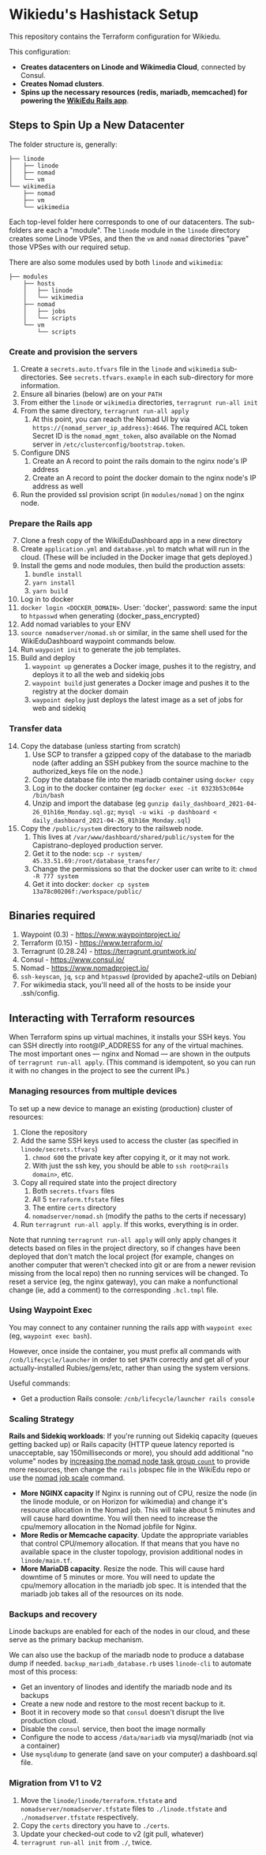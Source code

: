 # Wikiedu's Hashistack Setup

This repository contains the Terraform configuration for Wikiedu.

This configuration:

* **Creates datacenters on Linode and Wikimedia Cloud**, connected by Consul.
* **Creates Nomad clusters**.
* **Spins up the necessary resources (redis, mariadb, memcached) for powering the [WikiEdu Rails app](https://github.com/WikiEducationFoundation/WikiEduDashboard)**.

## Steps to Spin Up a New Datacenter

The folder structure is, generally:

```
├── linode
│   ├── linode
│   ├── nomad
│   └── vm
└── wikimedia
    ├── nomad
    ├── vm
    └── wikimedia
```

Each top-level folder here corresponds to one of our datacenters. The sub-folders are each a "module". The `linode` module in the `linode` directory creates some Linode VPSes, and then the `vm` and `nomad` directories "pave" those VPSes with our required setup.

There are also some modules used by both `linode` and `wikimedia`:

```
├── modules
    ├── hosts
    │   ├── linode
    │   └── wikimedia
    ├── nomad
    │   ├── jobs
    │   └── scripts
    └── vm
        └── scripts
```

### Create and provision the servers

1. Create a `secrets.auto.tfvars` file in the `linode` and `wikimedia` sub-directories. See `secrets.tfvars.example` in each sub-directory for more information.
2. Ensure all binaries (below) are on your `PATH`
3. From either the `linode` or `wikimedia` directories, `terragrunt run-all init`
4. From the same directory, `terragrunt run-all apply`
   1. At this point, you can reach the Nomad UI by via `https://{nomad_server_ip_address}:4646`. The required ACL token Secret ID is the `nomad_mgmt_token`, also available on the Nomad server in `/etc/clusterconfig/bootstrap.token`.
5. Configure DNS
   1. Create an A record to point the rails domain to the nginx node's IP address
   2. Create an A record to point the docker domain to the nginx node's IP address as well
6. Run the provided ssl provision script (in `modules/nomad` ) on the nginx node.

### Prepare the Rails app

7. Clone a fresh copy of the WikiEduDashboard app in a new directory
8. Create `application.yml` and `database.yml` to match what will run in the cloud. (These will be included in the Docker image that gets deployed.)
9. Install the gems and node modules, then build the production assets:
   1.  `bundle install`
   2.  `yarn install`
   3.  `yarn build`
10. Log in to docker
   4. `docker login <DOCKER_DOMAIN>`. User: 'docker', password: same the input to `htpasswd` when generating {docker_pass_encrypted}
11. Add nomad variables to your ENV
   5. `source nomadserver/nomad.sh` or similar, in the same shell used for the WikiEduDashboard waypoint commands below.
12. Run `waypoint init` to generate the job templates.
13. Build and deploy
    1.  `waypoint up` generates a Docker image, pushes it to the registry, and deploys it to all the web and sidekiq jobs
    2.  `waypoint build` just generates a Docker image and pushes it to the registry at the docker domain
    3.  `waypoint deploy` just deploys the latest image as a set of jobs for web and sidekiq

### Transfer data

14. Copy the database (unless starting from scratch)
    1.  Use SCP to transfer a gzipped copy of the database to the mariadb node (after adding an SSH pubkey from the source machine to the authorized_keys file on the node.)
    2.  Copy the database file into the mariadb container using `docker copy`
    3.  Log in to the docker container (eg `docker exec -it 0323b53c064e /bin/bash`
    4.  Unzip and import the database (eg `gunzip daily_dashboard_2021-04-26_01h16m_Monday.sql.gz`; `mysql -u wiki -p dashboard < daily_dashboard_2021-04-26_01h16m_Monday.sql`)
15. Copy the `/public/system` directory to the railsweb node.
    1.  This lives at `/var/www/dashboard/shared/public/system` for the Capistrano-deployed production server.
    2.  Get it to the node: `scp -r system/ 45.33.51.69:/root/database_transfer/`
    3.  Change the permissions so that the docker user can write to it: `chmod -R 777 system`
    4.  Get it into docker: `docker cp system 13a78c00206f:/workspace/public/`

## Binaries required

1. Waypoint (0.3) - https://www.waypointproject.io/
2. Terraform (0.15) - https://www.terraform.io/
3. Terragrunt (0.28.24) - https://terragrunt.gruntwork.io/
4. Consul - https://www.consul.io/
5. Nomad - https://www.nomadproject.io/
6. `ssh-keyscan`, `jq`, `scp` and `htpasswd` (provided by apache2-utils on Debian)
7. For wikimedia stack, you'll need all of the hosts to be inside your .ssh/config.

## Interacting with Terraform resources
When Terraform spins up virtual machines, it installs your SSH keys. You can SSH directly into root@IP_ADDRESS for any of the virtual machines. The most important ones — nginx and Nomad — are shown in the outputs of `terragrunt run-all apply`. (This command is idempotent, so you can run it with no changes in the project to see the current IPs.)

### Managing resources from multiple devices
To set up a new device to manage an existing (production) cluster of resources:

1. Clone the repository
2. Add the same SSH keys used to access the cluster (as specified in `linode/secrets.tfvars`)
   1. `chmod 600` the private key after copying it, or it may not work.
   2. With just the ssh key, you should be able to `ssh root@<rails domain>`, etc.
3. Copy all required state into the project directory
   1. Both `secrets.tfvars` files
   2. All 5 `terraform.tfstate` files
   3. The entire `certs` directory
   4. `nomadserver/nomad.sh` (modify the paths to the certs if necessary)
4. Run `terragrunt run-all apply`. If this works, everything is in order.

Note that running `terragrunt run-all apply` will only apply changes it detects based on files in the project directory, so if changes have been deployed that don't match the local project (for example, changes on another computer that weren't checked into git or are from a newer revision missing from the local repo) then no running services will be changed. To reset a service (eg, the nginx gateway), you can make a nonfunctional change (ie, add a comment) to the corresponding `.hcl.tmpl` file.

### Using Waypoint Exec

You may connect to any container running the rails app with `waypoint exec` (eg, `waypoint exec bash`).

However, once inside the container, you must prefix all commands with `/cnb/lifecycle/launcher` in order to set `$PATH` correctly and get all of your actually-installed Rubies/gems/etc, rather than using the system versions.

Useful commands:
* Get a production Rails console: `/cnb/lifecycle/launcher rails console`

### Scaling Strategy

**Rails and Sidekiq workloads**: If you're running out Sidekiq capacity (queues getting backed up) or Rails capacity (HTTP queue latency reported is unacceptable, say 150milliseconds or more), you should add additional "no volume" nodes by [increasing the nomad node task group `count`](https://www.nomadproject.io/docs/job-specification/group) to provide more resources, then change the `rails` jobspec file in the WikiEdu repo or use the [nomad job scale](https://www.nomadproject.io/docs/commands/job/scale) command.
* **More NGINX capacity** If Nginx is running out of CPU, resize the node (in the linode module, or on Horizon for wikimedia) and change it's resource allocation in the Nomad job. This will take about 5 minutes and will cause hard downtime. You will then need to increase the cpu/memory allocation in the Nomad jobfile for Nginx.
* **More Redis or Memcache capacity**. Update the appropriate variables that control CPU/memory allocation. If that means that you have no available space in the cluster topology, provision additional nodes in `linode/main.tf`.
* **More MariaDB capacity**. Resize the node. This will cause hard downtime of 5 minutes or more. You will need to update the cpu/memory allocation in the mariadb job spec. It is intended that the mariadb job takes all of the resources on its node.

### Backups and recovery

Linode backups are enabled for each of the nodes in our cloud, and these serve as the primary backup mechanism.

We can also use the backup of the mariadb node to produce a database dump if needed. `backup_mariadb_database.rb` uses `linode-cli` to automate most of this process:

* Get an inventory of linodes and identify the mariadb node and its backups
* Create a new node and restore to the most recent backup to it.
* Boot it in recovery mode so that `consul` doesn't disrupt the live production cloud.
* Disable the `consul` service, then boot the image normally
* Configure the node to access `/data/mariadb` via mysql/mariadb (not via a container)
* Use `mysqldump` to generate (and save on your computer) a dashboard.sql file.

### Migration from V1 to V2

1. Move the `linode/linode/terraform.tfstate` and `nomadserver/nomadserver.tfstate` files to `./linode.tfstate` and `./nomadserver.tfstate` respectively.
1. Copy the `certs` directory you have to `./certs`.
1. Update your checked-out code to v2 (git pull, whatever)
1. `terragrunt run-all init` from `./`, twice.
